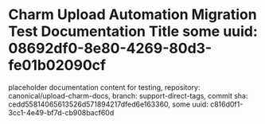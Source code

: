 # Charm Upload Automation Migration Test Documentation Title some uuid: 08692df0-8e80-4269-80d3-fe01b02090cf
 placeholder documentation content for testing,  repository: canonical/upload-charm-docs,  branch: support-direct-tags,  commit sha: cedd55814065613526d571894217dfed6e163360,  some uuid: c816d0f1-3cc1-4e49-bf7d-cb908bacf60d